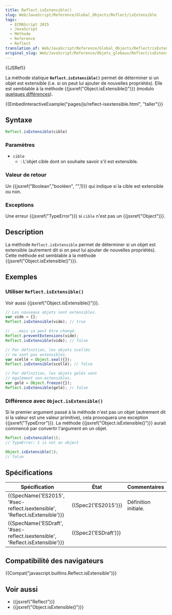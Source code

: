 ```yaml
---
title: Reflect.isExtensible()
slug: Web/JavaScript/Reference/Global_Objects/Reflect/isExtensible
tags:
  - ECMAScript 2015
  - JavaScript
  - Méthode
  - Reference
  - Reflect
translation_of: Web/JavaScript/Reference/Global_Objects/Reflect/isExtensible
original_slug: Web/JavaScript/Reference/Objets_globaux/Reflect/isExtensible
---
```

{{JSRef}}

La méthode statique **`Reflect.isExtensible()`** permet de déterminer si un objet est extensible (i.e. si on peut lui ajouter de nouvelles propriétés). Elle est semblable à la méthode {{jsxref("Object.isExtensible()")}} (modulo [quelques différences](#diffs)).

{{EmbedInteractiveExample("pages/js/reflect-isextensible.html", "taller")}}

## Syntaxe

```js
Reflect.isExtensible(cible)
```

### Paramètres

- `cible`
  - : L'objet cible dont on souhaite savoir s'il est extensible.

### Valeur de retour

Un {{jsxref("Boolean","booléen", "",1)}} qui indique si la cible est extensible ou non.

### Exceptions

Une erreur {{jsxref("TypeError")}} si `cible` n'est pas un {{jsxref("Object")}}.

## Description

La méthode `Reflect.isExtensible` permet de déterminer si un objet est extensible (autrement dit si on peut lui ajouter de nouvelles propriétés). Cette méthode est semblable à la méthode {{jsxref("Object.isExtensible()")}}.

## Exemples

### Utiliser `Reflect.isExtensible()`

Voir aussi {{jsxref("Object.isExtensible()")}}.

```js
// Les nouveaux objets sont extensibles.
var vide = {};
Reflect.isExtensible(vide); // true

// ...mais ça peut être changé.
Reflect.preventExtensions(vide);
Reflect.isExtensible(vide); // false

// Par définition, les objets scellés
// ne sont pas extensibles.
var scellé = Object.seal({});
Reflect.isExtensible(scellé); // false

// Par définition, les objets gelés sont
// également non-extensibles.
var gelé = Object.freeze({});
Reflect.isExtensible(gelé); // false
```

### Différence avec `Object.isExtensible()`

Si le premier argument passé à la méthode n'est pas un objet (autrement dit si la valeur est une valeur primitive), cela provoquera une exception {{jsxref("TypeError")}}. La méthode {{jsxref("Object.isExtensible()")}} aurait commencé par convertir l'argument en un objet.

```js
Reflect.isExtensible(1);
// TypeError: 1 is not an object

Object.isExtensible(1);
// false
```

## Spécifications

| Spécification                                                                                        | État                         | Commentaires         |
| ---------------------------------------------------------------------------------------------------- | ---------------------------- | -------------------- |
| {{SpecName('ES2015', '#sec-reflect.isextensible', 'Reflect.isExtensible')}} | {{Spec2('ES2015')}}     | Définition initiale. |
| {{SpecName('ESDraft', '#sec-reflect.isextensible', 'Reflect.isExtensible')}} | {{Spec2('ESDraft')}} |                      |

## Compatibilité des navigateurs

{{Compat("javascript.builtins.Reflect.isExtensible")}}

## Voir aussi

- {{jsxref("Reflect")}}
- {{jsxref("Object.isExtensible()")}}
